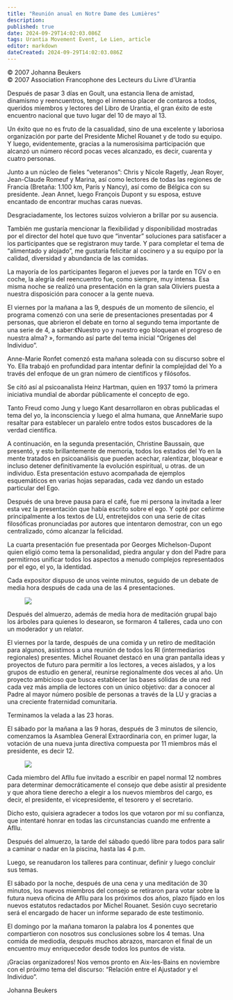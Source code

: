 ```yaml
---
title: "Reunión anual en Notre Dame des Lumières"
description: 
published: true
date: 2024-09-29T14:02:03.086Z
tags: Urantia Movement Event, Le Lien, article
editor: markdown
dateCreated: 2024-09-29T14:02:03.086Z
---
```


<p class="v-card tema v-sheet--gris claro aclarar-3 px-2">© 2007 Johanna Beukers<br>© 2007 Association Francophone des Lecteurs du Livre d'Urantia</p>


Después de pasar 3 días en Goult, una estancia llena de amistad, dinamismo y reencuentros, tengo el inmenso placer de contaros a todos, queridos miembros y lectores del Libro de Urantia, el gran éxito de este encuentro nacional que tuvo lugar del 10 de mayo al 13.

Un éxito que no es fruto de la casualidad, sino de una excelente y laboriosa organización por parte del Presidente Michel Rouanet y de todo su equipo. Y luego, evidentemente, gracias a la numerosísima participación que alcanzó un número récord pocas veces alcanzado, es decir, cuarenta y cuatro personas.

Junto a un núcleo de fieles “veteranos”: Chris y Nicole Ragetly, Jean Royer, Jean-Claude Romeuf y Marina, así como lectores de todas las regiones de Francia (Bretaña: 1.100 km, París y Nancy), así como de Bélgica con su presidente. Jean Annet, luego François Dupont y su esposa, estuve encantado de encontrar muchas caras nuevas.

Desgraciadamente, los lectores suizos volvieron a brillar por su ausencia.

También me gustaría mencionar la flexibilidad y disponibilidad mostradas por el director del hotel que tuvo que “inventar” soluciones para satisfacer a los participantes que se registraron muy tarde. Y para completar el tema de “alimentado y alojado”, me gustaría felicitar al cocinero y a su equipo por la calidad, diversidad y abundancia de las comidas.

La mayoría de los participantes llegaron el jueves por la tarde en TGV o en coche, la alegría del reencuentro fue, como siempre, muy intensa. Esa misma noche se realizó una presentación en la gran sala Oliviers puesta a nuestra disposición para conocer a la gente nueva.

El viernes por la mañana a las 9, después de un momento de silencio, el programa comenzó con una serie de presentaciones presentadas por 4 personas, que abrieron el debate en torno al segundo tema importante de una serie de 4, a saber:《Nuestro yo y nuestro ego bloquean el progreso de nuestra alma? », formando así parte del tema inicial “Orígenes del Individuo”.

Anne-Marie Ronfet comenzó esta mañana soleada con su discurso sobre el Yo. Ella trabajó en profundidad para intentar definir la complejidad del Yo a través del enfoque de un gran número de científicos y filósofos.

Se citó así al psicoanalista Heinz Hartman, quien en 1937 tomó la primera iniciativa mundial de abordar públicamente el concepto de ego.

Tanto Freud como Jung y luego Kant desarrollaron en obras publicadas el tema del yo, la inconsciencia y luego el alma humana, que AnneMarie supo resaltar para establecer un paralelo entre todos estos buscadores de la verdad científica.

A continuación, en la segunda presentación, Christine Baussain, que presentó, y esto brillantemente de memoria, todos los estados del Yo en la mente tratados en psicoanálisis que pueden acechar, ralentizar, bloquear e incluso detener definitivamente la evolución espiritual, u otras. de un individuo. Esta presentación estuvo acompañada de ejemplos esquemáticos en varias hojas separadas, cada vez dando un estado particular del Ego.

Después de una breve pausa para el café, fue mi persona la invitada a leer esta vez la presentación que había escrito sobre el ego. Y opté por ceñirme principalmente a los textos de LU, entretejidos con una serie de citas filosóficas pronunciadas por autores que intentaron demostrar, con un ego centralizado, cómo alcanzar la felicidad.

La cuarta presentación fue presentada por Georges Michelson-Dupont quien eligió como tema la personalidad, piedra angular y don del Padre para permitirnos unificar todos los aspectos a menudo complejos representados por el ego, el yo, la identidad.

Cada expositor dispuso de unos veinte minutos, seguido de un debate de media hora después de cada una de las 4 presentaciones.

<figure id="Figure_5" class="image urantiapedia">
<img src="/image/article/Le_Lien/images_01/024.jpg">
</figure>

Después del almuerzo, además de media hora de meditación grupal bajo los árboles para quienes lo desearon, se formaron 4 talleres, cada uno con un moderador y un relator.

El viernes por la tarde, después de una comida y un retiro de meditación para algunos, asistimos a una reunión de todos los RI (intermediarios regionales) presentes. Michel Rouanet destacó en una gran pantalla ideas y proyectos de futuro para permitir a los lectores, a veces aislados, y a los grupos de estudio en general, reunirse regionalmente dos veces al año. Un proyecto ambicioso que busca establecer las bases sólidas de una red cada vez más amplia de lectores con un único objetivo: dar a conocer al Padre al mayor número posible de personas a través de la LU y gracias a una creciente fraternidad comunitaria.

Terminamos la velada a las 23 horas.

El sábado por la mañana a las 9 horas, después de 3 minutos de silencio, comenzamos la Asamblea General Extraordinaria con, en primer lugar, la votación de una nueva junta directiva compuesta por 11 miembros más el presidente, es decir 12.

<figure id="Figure_6" class="image urantiapedia">
<img src="/image/article/Le_Lien/images_01/025.jpg">
</figure>

Cada miembro del Afllu fue invitado a escribir en papel normal 12 nombres para determinar democráticamente el consejo que debe asistir al presidente y que ahora tiene derecho a elegir a los nuevos miembros del cargo, es decir, el presidente, el vicepresidente, el tesorero y el secretario.

Dicho esto, quisiera agradecer a todos los que votaron por mí su confianza, que intentaré honrar en todas las circunstancias cuando me enfrente a Afllu.

Después del almuerzo, la tarde del sábado quedó libre para todos para salir a caminar o nadar en la piscina, hasta las 4 p.m.

Luego, se reanudaron los talleres para continuar, definir y luego concluir sus temas.

El sábado por la noche, después de una cena y una meditación de 30 minutos, los nuevos miembros del consejo se retiraron para votar sobre la futura nueva oficina de Afllu para los próximos dos años, plazo fijado en los nuevos estatutos redactados por Michel Rouanet. Sesión cuyo secretario será el encargado de hacer un informe separado de este testimonio.

El domingo por la mañana tomaron la palabra los 4 ponentes que compartieron con nosotros sus conclusiones sobre los 4 temas. Una comida de mediodía, después muchos abrazos, marcaron el final de un encuentro muy enriquecedor desde todos los puntos de vista.

¡Gracias organizadores! Nos vemos pronto en Aix-les-Bains en noviembre con el próximo tema del discurso: “Relación entre el Ajustador y el Individuo”.

Johanna Beukers

